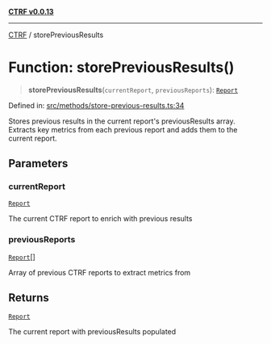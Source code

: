 [**CTRF v0.0.13**](../README.md)

***

[CTRF](../README.md) / storePreviousResults

# Function: storePreviousResults()

> **storePreviousResults**(`currentReport`, `previousReports`): [`Report`](../interfaces/Report.md)

Defined in: [src/methods/store-previous-results.ts:34](https://github.com/ctrf-io/ctrf-core-js/blob/main/src/methods/store-previous-results.ts#L34)

Stores previous results in the current report's previousResults array.
Extracts key metrics from each previous report and adds them to the current report.

## Parameters

### currentReport

[`Report`](../interfaces/Report.md)

The current CTRF report to enrich with previous results

### previousReports

[`Report`](../interfaces/Report.md)[]

Array of previous CTRF reports to extract metrics from

## Returns

[`Report`](../interfaces/Report.md)

The current report with previousResults populated
